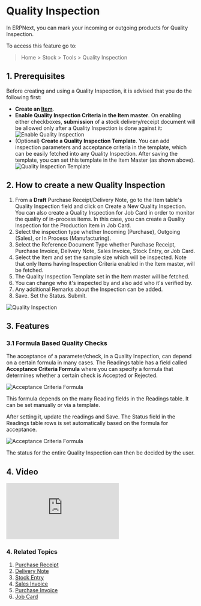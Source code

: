 <!-- add-breadcrumbs -->
# Quality Inspection

In ERPNext, you can mark your incoming or outgoing products for Quality
Inspection.

To access this feature go to:
> Home > Stock > Tools > Quality Inspection

## 1. Prerequisites
Before creating and using a Quality Inspection, it is advised that you do the following first:

* **Create an [Item](/docs/user/manual/en/stock/item)**.
* **Enable Quality Inspection Criteria in the Item master**. On enabling either checkboxes, **submission** of a stock delivery/receipt document will be allowed only after a Quality Inspection is done against it:
    ![Enable Quality Inspection](/docs/assets/img/stock/quality-inspection-pre-requisite.png)
* (Optional) **Create a Quality Inspection Template**. You can add inspection parameters and acceptance criteria in the template, which can be easily fetched into any Quality Inspection. After saving the template, you can set this template in the Item Master (as shown above).
    ![Quality Inspection Template](/docs/assets/img/stock/quality-inspection-template.png)

## 2. How to create a new Quality Inspection

1. From a **Draft** Purchase Receipt/Delivery Note, go to the Item table's Quality Inspection field and click on Create a New Quality Inspection. You can also create a Quality Inspection for Job Card in order to monitor the quality of in-process items. In this case, you can create a Quality Inspection for the Production Item in Job Card.
1. Select the inspection type whether Incoming (Purchase), Outgoing (Sales), or In Process (Manufacturing).
1. Select the Reference Document Type whether Purchase Receipt, Purchase Invoice, Delivery Note, Sales Invoice, Stock Entry, or Job Card.
1. Select the Item and set the sample size which will be inspected. Note that only Items having Inspection Criteria enabled in the Item master, will be fetched.
1. The Quality Inspection Template set in the Item master will be fetched.
1. You can change who it's inspected by and also add who it's verified by.
1. Any additional Remarks about the Inspection can be added.
1. Save. Set the Status. Submit.

<img class="screenshot" alt="Quality Inspection" src="{{docs_base_url}}/assets/img/stock/quality-inspection.png">

## 3. Features
### 3.1 Formula Based Quality Checks
The acceptance of a parameter/check, in a Quality Inspection, can depend on a certain formula in many cases. The Readings table has a field called **Acceptance Criteria Formula** where you can specify a formula that determines whether a certain check is Accepted or Rejected.

<img class="screenshot" alt="Acceptance Criteria Formula" src="{{docs_base_url}}/assets/img/stock/acceptance-criteria-formula.png">

This formula depends on the many Reading fields in the Readings table. It can be set manually or via a template.

After setting it, update the readings and Save. The Status field in the Readings table rows is set automatically based on the formula for acceptance.

<img class="screenshot" alt="Acceptance Criteria Formula" src="{{docs_base_url}}/assets/img/stock/qi-formula-based.gif">

The status for the entire Quality Inspection can then be decided by the user.

## 4. Video
<div class="embed-container">
    <iframe src="https://www.youtube.com/embed/WmtcF3Y40Fs?rel=0" frameborder="0" allow="autoplay; encrypted-media" allowfullscreen>
    </iframe>
</div>

### 4. Related Topics
1. [Purchase Receipt](/docs/user/manual/en/stock/purchase-receipt)
1. [Delivery Note](/docs/user/manual/en/stock/delivery-note)
1. [Stock Entry](/docs/user/manual/en/stock/stock-entry)
1. [Sales Invoice](/docs/user/manual/en/accounts/sales-invoice)
1. [Purchase Invoice](/docs/user/manual/en/accounts/purchase-invoice)
1. [Job Card](/docs/user/manual/en/accounts/job-card)
